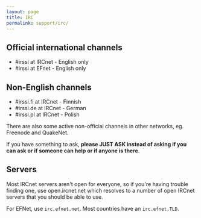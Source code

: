 ```yaml
---
layout: page
title: IRC
permalink: support/irc/
---
```


Official international channels
-------------------------------

- \#irssi at IRCnet - English only
- \#irssi at EFnet - English only

Non-English channels
--------------------

- \#irssi.fi at IRCnet - Finnish
- \#irssi.de at IRCnet - German
- \#irssi.pl at IRCnet - Polish

There are also some active non-official channels in other networks, eg.
Freenode and QuakeNet.

If you have something to ask, **please JUST ASK instead of asking if you
can ask or if someone can help or if anyone is there**.

Servers
-------

Most IRCnet servers aren't open for everyone, so if you're having trouble
finding one, use open.ircnet.net which resolves to a number of open IRCnet
servers that you should be able to use.

For EFNet, use `irc.efnet.net`. Most countries have an `irc.efnet.TLD`.
